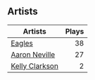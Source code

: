 ## Artists
Artists | Plays 
----- | -----: 
[Eagles](/artists/eagles-59842) | 38
[Aaron Neville](/artists/aaron-neville-384) | 27
[Kelly Clarkson](/artists/kelly-clarkson-34788) | 2

